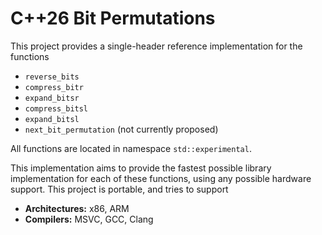 # C++26 Bit Permutations

This project provides a single-header reference implementation for the functions

- `reverse_bits`
- `compress_bitr`
- `expand_bitsr`
- `compress_bitsl`
- `expand_bitsl`
- `next_bit_permutation` (not currently proposed)

All functions are located in namespace `std::experimental`.

This implementation aims to provide the fastest possible library implementation for each of these
functions, using any possible hardware support.
This project is portable, and tries to support

- **Architectures:** x86, ARM
- **Compilers:** MSVC, GCC, Clang